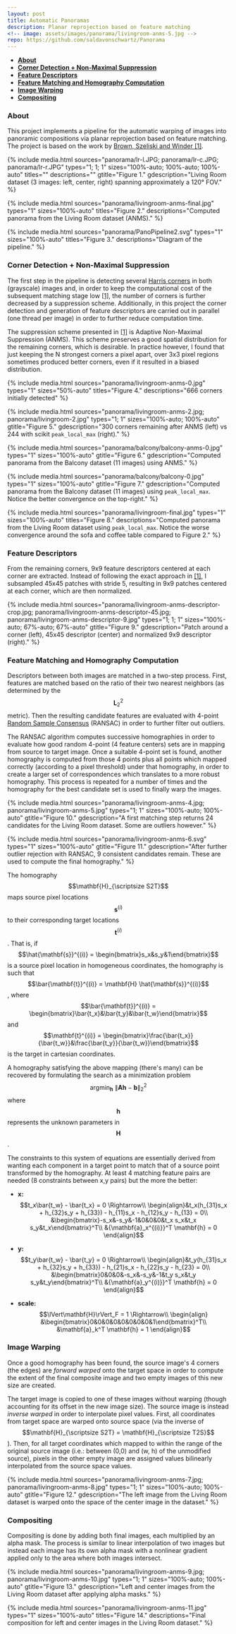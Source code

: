 ```yaml
---
layout: post
title: Automatic Panoramas
description: Planar reprojection based on feature matching
<!-- image: assets/images/panorama/livingroom-anms-5.jpg -->
repo: https://github.com/saldavonschwartz/Panorama
---
```

<!-- Links: -->
[l1]: https://inst.eecs.berkeley.edu/~cs194-26/fa18/Papers/MOPS.pdf
[l2]: https://inst.eecs.berkeley.edu/~cs194-26/fa18/
[l3]: https://en.wikipedia.org/wiki/Harris_Corner_Detector
[l4]: https://en.wikipedia.org/wiki/Random_sample_consensus

- **[About](#1)**
- **[Corner Detection + Non-Maximal Suppression](#2)**
- **[Feature Descriptors](#3)**
- **[Feature Matching and Homography Computation](#4)**
- **[Image Warping](#5)**
- **[Compositing](#6)**

### <a class="toc_item" name="1"></a>About

This project implements a pipeline for the automatic warping of images into panoramic compositions via planar reprojection based on feature matching. The project is based on the work by [Brown, Szeliski and Winder [1]][l1].

{% include media.html
  sources="panorama/lr-l.JPG; panorama/lr-c.JPG; panorama/lr-r.JPG"
  types="1; 1; 1"
  sizes="100%-auto; 100%-auto; 100%-auto"
  titles=""
  descriptions=""
  gtitle="Figure 1."
  gdescription="Living Room dataset (3 images: left, center, right) spanning approximately a 120° FOV."
%}

{% include media.html
  sources="panorama/livingroom-anms-final.jpg"
  types="1"
  sizes="100%-auto"
  titles="Figure 2."
  descriptions="Computed panorama from the Living Room dataset (ANMS)."
%}

{% include media.html
  sources="panorama/PanoPipeline2.svg"
  types="1"
  sizes="100%-auto"
  titles="Figure 3."
  descriptions="Diagram of the pipeline."
%}

### <a class="toc_item" name="2"></a>Corner Detection + Non-Maximal Suppression

The first step in the pipeline is detecting several [Harris corners][l3] in both (grayscale) images and, in order to keep the computational cost of the subsequent matching stage low [[1]][l1], the number of corners is further decreased by a suppression scheme. Additionally, in this project the corner detection and generation of feature descriptors are carried out in parallel (one thread per image) in order to further reduce computation time.

The suppression scheme presented in [[1]][l1] is Adaptive Non-Maximal Suppression (ANMS). This scheme preserves a good spatial distribution for the remaining corners, which is desirable. In practice however, I found that just keeping the N strongest corners a pixel apart, over 3x3 pixel regions sometimes produced better corners, even if it resulted in a biased distribution.

{% include media.html
  sources="panorama/livingroom-anms-0.jpg"
  types="1"
  sizes="50%-auto"
  titles="Figure 4."
  descriptions="666 corners initially detected"
%}

{% include media.html
  sources="panorama/livingroom-anms-2.jpg; panorama/livingroom-2.jpg"
  types="1; 1"
  sizes="100%-auto; 100%-auto"
  gtitle="Figure 5."
  gdescription="300 corners remaining after ANMS (left) vs 244 with scikit <code>peak_local_max</code> (right)."
%}

{% include media.html
  sources="panorama/balcony/balcony-anms-0.jpg"
  types="1"
  sizes="100%-auto"
  gtitle="Figure 6."
  gdescription="Computed panorama from the Balcony dataset (11 images) using ANMS."
%}

{% include media.html
  sources="panorama/balcony/balcony-0.jpg"
  types="1"
  sizes="100%-auto"
  gtitle="Figure 7."
  gdescription="Computed panorama from the Balcony dataset (11 images) using <code>peak_local_max</code>. Notice the better convergence on the top-right."
%}

{% include media.html
  sources="panorama/livingroom-final.jpg"
  types="1"
  sizes="100%-auto"
  titles="Figure 8."
  descriptions="Computed panorama from the Living Room dataset using <code>peak_local_max</code>. Notice the worse convergence around the sofa and coffee table compared to Figure 2."
%}

### <a class="toc_item" name="3"></a>Feature Descriptors

From the remaining corners, 9x9 feature descriptors centered at each corner are extracted. Instead of following the exact approach in [[1]][l1], I subsampled 45x45 patches with stride 5, resulting in 9x9 patches centered at each corner, which are then normalized.

{% include media.html
  sources="panorama/livingroom-anms-descriptor-crop.jpg; panorama/livingroom-anms-descriptor-45.jpg; panorama/livingroom-anms-descriptor-9.jpg"
  types="1; 1; 1"
  sizes="100%-auto; 67%-auto; 67%-auto"
  gtitle="Figure 9."
  gdescription="Patch around a corner (left), 45x45 descriptor (center) and normalized 9x9 descriptor (right)."
%}

### <a class="toc_item" name="4"></a>Feature Matching and Homography Computation

Descriptors between both images are matched in a two-step process. First, features are matched based on the ratio of their two nearest neighbors (as determined by the $$\mathbf{L}^{2}_{2}$$ metric). Then the resulting candidate features are evaluated with 4-point [Random Sample Consensus][l4] (RANSAC) in order to further filter out outliers.

The RANSAC algorithm computes successive homographies in order to evaluate how good random 4-point (4 feature centers) sets are in mapping from source to target image. Once a suitable 4-point set is found, another homography is computed from those 4 points plus all points which mapped correctly (according to a pixel threshold) under that homography, in order to create a larger set of correspondences which translates to a more robust homography. This process is repeated
for a number of times and the homography for the best candidate set is used to finally warp the images.

{% include media.html
  sources="panorama/livingroom-anms-4.jpg; panorama/livingroom-anms-5.jpg"
  types="1; 1"
  sizes="100%-auto; 100%-auto"
  gtitle="Figure 10."
  gdescription="A first matching step returns 24 candidates for the Living Room dataset. Some are outliers however."
%}

{% include media.html
  sources="panorama/livingroom-anms-6.svg"
  types="1"
  sizes="100%-auto"
  gtitle="Figure 11."
  gdescription="After further outlier rejection with RANSAC, 9 consistent candidates remain. These are used to compute the final homography."
%}

The homography $$\mathbf{H}_{\scriptsize S2T}$$ maps source pixel locations $$\mathbf{s}^{(i)}$$ to their corresponding target locations $$\mathbf{t}^{(i)}$$. That is, if $$\hat{\mathbf{s}}^{(i)} = \begin{bmatrix}s_x&s_y&1\end{bmatrix}$$ is a source pixel location in homogeneous coordinates, the homography is such that $$\bar{\mathbf{t}}^{(i)} = \mathbf{H} \hat{\mathbf{s}}^{(i)}$$, where $$\bar{\mathbf{t}}^{(i)} = \begin{bmatrix}\bar{t_x}&\bar{t_y}&\bar{t_w}\end{bmatrix}$$ and $$\mathbf{t}^{(i)} = \begin{bmatrix}\frac{\bar{t_x}}{\bar{t_w}}&\frac{\bar{t_y}}{\bar{t_w}}\end{bmatrix}$$ is the target in cartesian coordinates.

A homography satisfying the above mapping (there's many) can be recovered by formulating the search as a minimization problem $$\text{argmin}_\mathbf{h}\ \lVert\mathbf{A}\mathbf{h} - \mathbf{b}\rVert^2_2$$ where $$\mathbf{h}$$ represents the unknown parameters in $$\mathbf{H}$$.

The constraints to this system of equations are essentially derived from wanting each component in a target point to match that of a source point transformed by the homography. At least 4 matching feature pairs are needed (8 constraints between x,y pairs) but the more the better:

* **x:** $$t_x\bar{t_w} - \bar{t_x} = 0 \Rightarrow\\
\begin{align}&t_x(h_{31}s_x + h_{32}s_y + h_{33}) - h_{11}s_x - h_{12}s_y - h_{13} = 0\\
&\begin{bmatrix}-s_x&-s_y&-1&0&0&0&t_x s_x&t_x s_y&t_x\end{bmatrix}^T\\
&{\mathbf{a}_x^{(i)}}^T \mathbf{h} = 0
\end{align}$$

* **y:** $$t_y\bar{t_w} - \bar{t_y} = 0 \Rightarrow\\
\begin{align}&t_y(h_{31}s_x + h_{32}s_y + h_{33}) - h_{21}s_x - h_{22}s_y - h_{23} = 0\\
&\begin{bmatrix}0&0&0&-s_x&-s_y&-1&t_y s_x&t_y s_y&t_y\end{bmatrix}^T\\
&{\mathbf{a}_y^{(i)}}^T \mathbf{h} = 0
\end{align}$$

* **scale:** $$\lVert\mathbf{H}\rVert_F = 1 \Rightarrow\\
\begin{align}
&\begin{bmatrix}0&0&0&0&0&0&0&0&1\end{bmatrix}^T\\
&\mathbf{a}_k^T \mathbf{h} = 1
\end{align}$$

### <a class="toc_item" name="5"></a>Image Warping

Once a good homography has been found, the source image's 4 corners (the edges) are *forward warped* onto the target space in order to compute the extent of the final composite image and two empty images of this new size are created.

The target image is copied to one of these images without warping (though accounting for its offset in the new image size). The source image is instead *inverse warped* in order to interpolate pixel values. First, all coordinates from target space are warped onto source space (via the inverse of $$\mathbf{H}_{\scriptsize S2T} = \mathbf{H}_{\scriptsize T2S}$$). Then, for all target coordinates which mapped to within the range of the original source image (i.e.: between (0,0) and (w, h) of the unmodified source), pixels in the other empty image are assigned values bilinearly interpolated from the source space values.

{% include media.html
  sources="panorama/livingroom-anms-7.jpg; panorama/livingroom-anms-8.jpg"
  types="1; 1"
  sizes="100%-auto; 100%-auto"
  gtitle="Figure 12."
  gdescription="The left image from the Living Room dataset is warped onto the space of the center image in the dataset."
%}

### <a class="toc_item" name="6"></a>Compositing

Compositing is done by adding both final images, each multiplied by an alpha mask. The process is similar to linear interpolation of two images but instead each image has its own alpha mask with a nonlinear gradient applied only to the area where both images intersect.

{% include media.html
  sources="panorama/livingroom-anms-9.jpg; panorama/livingroom-anms-10.jpg"
  types="1; 1"
  sizes="100%-auto; 100%-auto"
  gtitle="Figure 13."
  gdescription="Left and center images from the Living Room dataset after applying alpha masks."
%}

{% include media.html
  sources="panorama/livingroom-anms-11.jpg"
  types="1"
  sizes="100%-auto"
  titles="Figure 14."
  descriptions="Final composition for left and center images in the Living Room dataset."
%}
